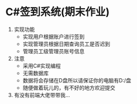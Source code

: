 # C#签到系统(期末作业)
1. 实现功能  
   * 实现用户根据账户进行签到
   * 实现管理员根据日期查询员工是否迟到
   * 管理员工级管理员账号信息
2. 注意
    - 采用C#实现编程
    - 无需数据库
    - 数据将会存储在D盘所以请保证你的电脑有D:/盘
    - 随便做着玩儿的，有不好的地方欢迎提交
3. 有没有前端大佬带带我...
